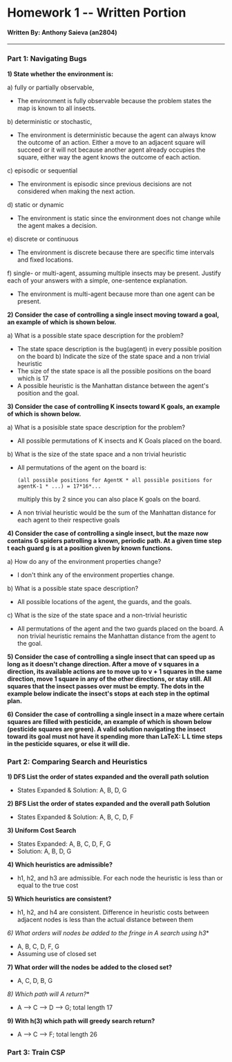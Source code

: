 # Homework 1 -- Written Portion
#### Written By: Anthony Saieva (an2804)
---

### Part 1: Navigating Bugs

**1) State whether the environment is:**

 a) fully or partially observable,

 * The environment is fully observable because the problem states the map is known to all insects.

 b) deterministic or stochastic,
   * The environment is deterministic because the agent can always know the outcome of an action. Either a move to an adjacent square will succeed or it will not because another agent already occupies the square, either way the agent knows the outcome of each action.

 c) episodic or sequential
 * The environment is episodic since previous decisions are not considered when making the next action.

 d) static or dynamic
* The environment is static since the environment does not change while the agent makes a decision.

 e) discrete or continuous
* The environment is discrete because there are specific time intervals and fixed locations.

 f) single- or multi-agent, assuming multiple insects may be present. Justify each of your answers with a simple, one-sentence explanation.
 * The environment is multi-agent because more than one agent can be present.


**2) Consider  the case of controlling a single insect moving toward a goal, an example of which is shown below.**

  a) What is a possible state space description for the problem?
* The state space description is the bug(agent) in every possible position on the board
  b) Indicate the size of the state space and a non trivial heuristic
* The size of the state space is all the possible positions on the board which is 17
* A possible heuristic is the Manhattan distance between the agent's position and the goal.

**3) Consider the case of controlling K insects toward K goals, an example of which is shown below.**

a) What is a posisible state space description for the problem?
* All possible permutations of K insects and K Goals placed on the board.

 b) What is the  size of the state space and a non trivial heuristic
* All permutations of the agent on the board is:

     ```
     (all possible positions for AgentK * all possible positions for agentK-1 * ...) = 17*16*...
     ```

     multiply this by 2 since you can also place K goals on the board.

* A non trivial heuristic would be the sum of the Manhattan distance for each agent to their respective goals

**4) Consider the case of controlling a single insect, but the maze now contains G spiders patrolling a known, periodic path. At a given time step t each guard g is at a position given by known functions.**

a) How do any of the environment properties change?
* I don't think any of the environment properties change.

b) What is a possible state space description?
* All possible locations of the agent, the guards, and the goals.

c) What is the size of the state space and a non-trivial heuristic
* All permutations of the agent and the two guards placed on the board. A non trivial heuristic
remains the Manhattan distance from the agent to the goal.



**5) Consider the case of controlling a single insect that can speed up as long as it doesn't change direction. After a move of v  squares in a direction, its available actions are to move up to v + 1  squares in the same direction, move 1 square in any of the other directions, or stay still. All squares that the insect passes over must be empty. The dots in the example below indicate the insect's stops at each step in the optimal plan.**


**6) Consider the case of controlling a single insect in a maze where certain squares are filled with pesticide, an example of which is shown below (pesticide squares are green). A valid solution navigating the insect toward its goal must not have it spending more than LaTeX: L L  time steps in the pesticide squares, or else it will die.**


### Part 2: Comparing Search and Heuristics

**1) DFS List the order of states expanded and the overall path solution**

* States Expanded & Solution: A, B, D, G

**2) BFS List the order of states expanded and the overall path Solution**

* States Expanded & Solution: A, B, C, D, F

**3) Uniform Cost Search**

* States Expanded: A, B, C, D, F, G
* Solution: A, B, D, G

**4) Which heuristics are admissible?**

* h1, h2, and h3 are admissible. For each node the heuristic is less than or equal to the true cost

**5) Which heuristics are consistent?**
* h1, h2, and h4 are consistent. Difference in heuristic costs between adjacent nodes is less than the actual distance between them

**6) What orders will nodes be added to the fringe in A* search using h3**

* A, B, C, D, F, G
* Assuming use of closed set

**7) What order will the nodes be added to the closed set?**

* A, C, D, B, G

**8) Which path will A* return?**

* A --> C --> D --> G; total length 17

**9) With h(3) which path will greedy search return?**

* A --> C --> F; total length 26

### Part 3: Train CSP
